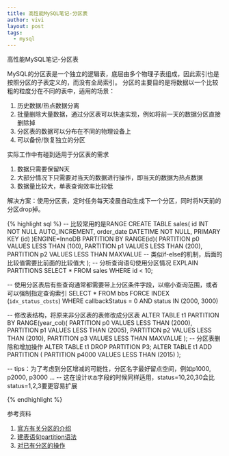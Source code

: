 ```yaml
---
title: 高性能MySQL笔记-分区表
author: vivi
layout: post
tags:
  - mysql
---
```

高性能MySQL笔记-分区表

MySQL的分区表是一个独立的逻辑表，底层由多个物理子表组成，因此索引也是按照分区的子表定义的，而没有全局索引。
分区的主要目的是将数据以一个比较粗的粒度分在不同的表中，适用的场景：

1. 历史数据/热点数据分离
2. 批量删除大量数据，通过分区表可以快速实现，例如将前一天的数据分区直接删除掉
3. 分区表的数据可以分布在不同的物理设备上
4. 可以备份/恢复独立的分区

实际工作中有碰到适用于分区表的需求

1. 数据只需要保留N天
2. 大部分情况下只需要对当天的数据进行操作，即当天的数据为热点数据
3. 数据量比较大，单表查询效率比较低

解决方案：使用分区表，定时任务每天凌晨自动生成下一个分区，同时将N天前的分区drop掉。

{% highlight sql %}
-- 比较常用的是RANGE
CREATE TABLE sales(
    id INT NOT NULL AUTO_INCREMENT,
    order_date DATETIME NOT NULL,
    PRIMARY KEY (id)
)ENGINE=InnoDB PARTITION BY RANGE(id)(
    PARTITION p0 VALUES LESS THAN (100),
    PARTITION p1 VALUES LESS THAN (200),
    PARTITION p2 VALUES LESS THAN MAXVALUE 
    -- 类似if-else的机制，后面的比较值需要比前面的比较值大
);
-- 分析查询语句使用分区情况
EXPLAIN PARTITIONS SELECT * FROM sales WHERE id < 10;
    
-- 使用分区表后有些查询通常都需要带上分区条件字段，以缩小查询范围，或者可以强制指定查询索引
SELECT * FROM bbs FORCE INDEX (`idx_status_cbsts`) 
    WHERE callbackStatus = 0 
      AND status IN (2000, 3000)

-- 修改表结构，将原来非分区表的表修改成分区表
ALTER TABLE t1 PARTITION BY RANGE(year_col)( 
    PARTITION p0 VALUES LESS THAN (2000), 
    PARTITION p1 VALUES LESS THAN (2005), 
    PARTITION p2 VALUES LESS THAN (2010), 
    PARTITION p3 VALUES LESS THAN MAXVALUE
);
-- 分区表删除和增加操作
ALTER TABLE t1 DROP PARTITION P3;
ALTER TABLE t1 ADD PARTITION ( PARTITION p4000 VALUES LESS THAN (2015) );

-- tips：为了考虑到分区增减的可能性，分区名字最好留点空间，例如p1000, p2000, p3000 ...
-- 这在设计`状态`字段的时候同样适用，status=10,20,30会比status=1,2,3要更容易扩展

{% endhighlight %}

参考资料

1. [官方有关分区的介绍](http://dev.mysql.com/doc/refman/5.5/en/partitioning.html)
2. [建表语句partition语法](http://dev.mysql.com/doc/refman/5.5/en/create-table.html)
3. [对已有分区的操作](http://dev.mysql.com/doc/refman/5.1/en/alter-table-partition-operations.html)

